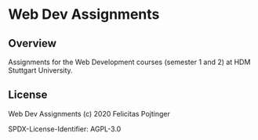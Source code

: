 # Web Dev Assignments

## Overview

Assignments for the Web Development courses (semester 1 and 2) at HDM Stuttgart University.

## License

Web Dev Assignments (c) 2020 Felicitas Pojtinger

SPDX-License-Identifier: AGPL-3.0
